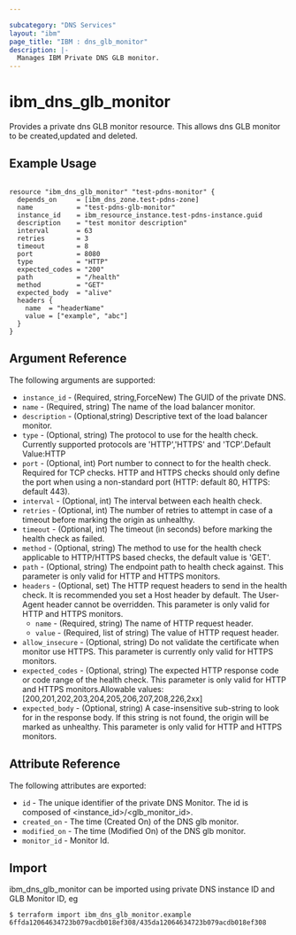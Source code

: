 ```yaml
---

subcategory: "DNS Services"
layout: "ibm"
page_title: "IBM : dns_glb_monitor"
description: |-
  Manages IBM Private DNS GLB monitor.
---
```


# ibm\_dns_glb_monitor

Provides a private dns GLB monitor resource. This allows dns GLB monitor to be created,updated and deleted.

## Example Usage

```hcl

resource "ibm_dns_glb_monitor" "test-pdns-monitor" {
  depends_on     = [ibm_dns_zone.test-pdns-zone]
  name           = "test-pdns-glb-monitor"
  instance_id    = ibm_resource_instance.test-pdns-instance.guid
  description    = "test monitor description"
  interval       = 63
  retries        = 3
  timeout        = 8
  port           = 8080
  type           = "HTTP"
  expected_codes = "200"
  path           = "/health"
  method         = "GET"
  expected_body  = "alive"
  headers {
    name  = "headerName"
    value = ["example", "abc"]
  }
}

```

## Argument Reference

The following arguments are supported:

* `instance_id` - (Required, string,ForceNew) The GUID of the private DNS. 
* `name` - (Required, string) The name of the load balancer monitor.
* `description` -  (Optional,string) Descriptive text of the load balancer monitor.
* `type` - (Optional, string) The protocol to use for the health check. Currently supported protocols are 'HTTP','HTTPS' and 'TCP'.Default Value:HTTP
* `port` - (Optional, int) Port number to connect to for the health check. Required for TCP checks. HTTP and HTTPS checks should only define the port when using a non-standard port (HTTP: default 80, HTTPS: default 443).
* `interval` - (Optional, int) The interval between each health check.
* `retries` - (Optional, int) The number of retries to attempt in case of a timeout before marking the origin as unhealthy.
* `timeout` - (Optional, int) The timeout (in seconds) before marking the health check as failed.
* `method` - (Optional, string) The method to use for the health check applicable to HTTP/HTTPS based checks, the default value is 'GET'.
* `path` - (Optional, string) The endpoint path to health check against. This parameter is only valid for HTTP and HTTPS monitors.
* `headers` - (Optional, set) The HTTP request headers to send in the health check. It is recommended you set a Host header by default. The User-Agent header cannot be overridden. This parameter is only valid for HTTP and HTTPS monitors.
  * `name` - (Required, string) The name of HTTP request header.
  * `value` - (Required, list of string) The value of HTTP request header.
* `allow_insecure` - (Optional, string) Do not validate the certificate when monitor use HTTPS. This parameter is currently only valid for HTTPS monitors.
* `expected_codes` - (Optional, string) The expected HTTP response code or code range of the health check. This parameter is only valid for HTTP and HTTPS monitors.Allowable values: [200,201,202,203,204,205,206,207,208,226,2xx]
* `expected_body` - (Optional, string) A case-insensitive sub-string to look for in the response body. If this string is not found, the origin will be marked as unhealthy. This parameter is only valid for HTTP and HTTPS monitors.



## Attribute Reference

The following attributes are exported:

* `id` - The unique identifier of the private DNS Monitor. The id is composed of <instance_id>/<glb_monitor_id>.
* `created_on` - The time (Created On) of the DNS glb monitor. 
* `modified_on` - The time (Modified On) of the DNS glb monitor. 
* `monitor_id` - Monitor Id.

## Import

ibm_dns_glb_monitor can be imported using private DNS instance ID and GLB Monitor ID, eg

```
$ terraform import ibm_dns_glb_monitor.example 6ffda12064634723b079acdb018ef308/435da12064634723b079acdb018ef308
```